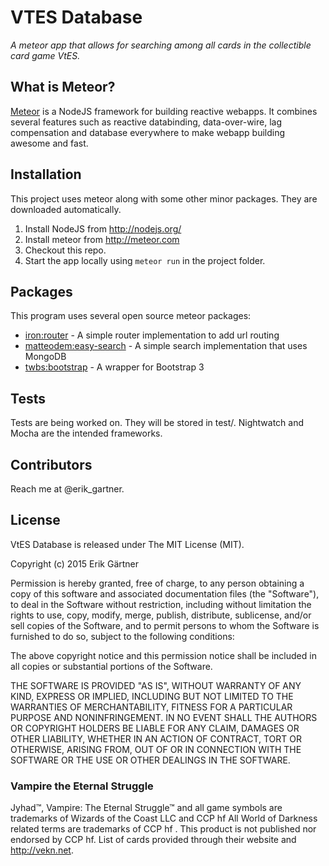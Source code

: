 VTES Database
=========
*A meteor app that allows for searching among all cards in the collectible card game VtES.*

## What is Meteor?
[Meteor](http://meteor.com) is a NodeJS framework for building reactive webapps. It combines several features such as reactive databinding, data-over-wire, lag compensation and database everywhere to make webapp building awesome and fast.

## Installation
This project uses meteor along with some other minor packages. They are downloaded automatically.

1. Install NodeJS from http://nodejs.org/
2. Install meteor from http://meteor.com
3. Checkout this repo.
4. Start the app locally using `meteor run` in the project folder.

## Packages
This program uses several open source meteor packages:

* [iron:router](https://atmospherejs.com/iron/router) - A simple router implementation to add url routing
* [matteodem:easy-search](https://atmospherejs.com/matteodem/easy-search) - A simple search implementation that uses MongoDB
* [twbs:bootstrap](https://atmospherejs.com/twbs/bootstrap) - A wrapper for Bootstrap 3

## Tests
Tests are being worked on. They will be stored in test/. Nightwatch and Mocha are the intended frameworks.

## Contributors
Reach me at @erik_gartner.

## License
VtES Database is released under The MIT License (MIT).

Copyright (c) 2015 Erik Gärtner

Permission is hereby granted, free of charge, to any person obtaining a copy
of this software and associated documentation files (the "Software"), to deal
in the Software without restriction, including without limitation the rights
to use, copy, modify, merge, publish, distribute, sublicense, and/or sell
copies of the Software, and to permit persons to whom the Software is
furnished to do so, subject to the following conditions:

The above copyright notice and this permission notice shall be included in all
copies or substantial portions of the Software.

THE SOFTWARE IS PROVIDED "AS IS", WITHOUT WARRANTY OF ANY KIND, EXPRESS OR
IMPLIED, INCLUDING BUT NOT LIMITED TO THE WARRANTIES OF MERCHANTABILITY,
FITNESS FOR A PARTICULAR PURPOSE AND NONINFRINGEMENT. IN NO EVENT SHALL THE
AUTHORS OR COPYRIGHT HOLDERS BE LIABLE FOR ANY CLAIM, DAMAGES OR OTHER
LIABILITY, WHETHER IN AN ACTION OF CONTRACT, TORT OR OTHERWISE, ARISING FROM,
OUT OF OR IN CONNECTION WITH THE SOFTWARE OR THE USE OR OTHER DEALINGS IN THE
SOFTWARE.

### Vampire the Eternal Struggle
Jyhad™, Vampire: The Eternal Struggle™ and all game symbols are trademarks of Wizards of the Coast LLC and CCP hf All World of Darkness related terms are trademarks of CCP hf .
This product is not published nor endorsed by CCP hf.
List of cards provided through their website and http://vekn.net.
